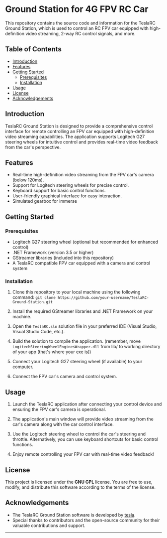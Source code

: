 # Ground Station for 4G FPV RC Car

This repository contains the source code and information for the TeslaRC Ground Station, which is used to control an RC FPV car equipped with high-definition video streaming, 2-way RC control signals, and more.

## Table of Contents

- [Introduction](#introduction)
- [Features](#features)
- [Getting Started](#getting-started)
  - [Prerequisites](#prerequisites)
  - [Installation](#installation)
- [Usage](#usage)
- [License](#license)
- [Acknowledgements](#acknowledgements)

## Introduction

TeslaRC Ground Station is designed to provide a comprehensive control interface for remote controlling an FPV car equipped with high-definition video streaming capabilities. The application supports Logitech G27 steering wheels for intuitive control and provides real-time video feedback from the car's perspective.

## Features

- Real-time high-definition video streaming from the FPV car's camera (below 120ms).
- Support for Logitech steering wheels for precise control.
- Keyboard support for basic control functions.
- User-friendly graphical interface for easy interaction.
- Simulated gearbox for immerse

## Getting Started

### Prerequisites

- Logitech G27 steering wheel (optional but recommended for enhanced control)
- .NET Framework (version 3.5 or higher)
- GStreamer libraries (included into this repository)
- A TeslaRC compatible FPV car equipped with a camera and control system

### Installation

1. Clone this repository to your local machine using the following command:
`git clone https://github.com/your-username/TeslaRC-Ground-Station.git`

2. Install the required GStreamer libraries and .NET Framework on your machine.

3. Open the `TeslaRC.sln` solution file in your preferred IDE (Visual Studio, Visual Studio Code, etc.).

4. Build the solution to compile the application. (remember, move `LogitechSteeringWheelEnginesWrapper.dll` from lib/ to working directory of your app (that's where your exe is))

5. Connect your Logitech G27 steering wheel (if available) to your computer.

6. Connect the FPV car's camera and control system.

## Usage

1. Launch the TeslaRC application after connecting your control device and ensuring the FPV car's camera is operational.

2. The application's main window will provide video streaming from the car's camera along with the car control interface.

3. Use the Logitech steering wheel to control the car's steering and throttle. Alternatively, you can use keyboard shortcuts for basic control functions.

4. Enjoy remote controlling your FPV car with real-time video feedback!

## License

This project is licensed under the **GNU GPL** license. You are free to use, modify, and distribute this software according to the terms of the license.

## Acknowledgements

- The TeslaRC Ground Station software is developed by [tesla](https://github.com/tesla15).
- Special thanks to contributors and the open-source community for their valuable contributions and support.

---

